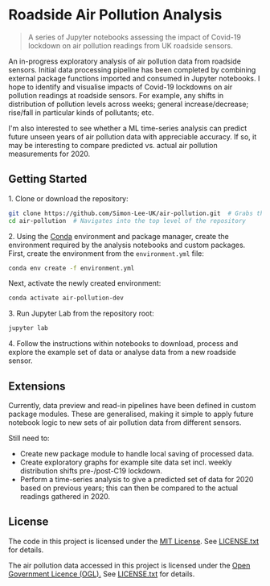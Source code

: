 # Roadside Air Pollution Analysis
>A series of Jupyter notebooks assessing the impact of Covid-19 lockdown on air pollution readings 
from UK roadside sensors.  

An in-progress exploratory analysis of air pollution data from roadside sensors. Initial data processing pipeline has 
been completed by combining external package functions imported and consumed in Jupyter notebooks. I hope to identify 
and visualise impacts of Covid-19 lockdowns on air pollution readings at roadside sensors. For example, any shifts in 
distribution of pollution levels across weeks; general increase/decrease; rise/fall in particular kinds of pollutants; 
etc.  
  
I'm also interested to see whether a ML time-series analysis can predict future unseen years of air pollution data 
with appreciable accuracy. If so, it may be interesting to compare predicted vs. actual air pollution measurements 
for 2020.

## Getting Started
1\. Clone or download the repository:
```bash
git clone https://github.com/Simon-Lee-UK/air-pollution.git  # Grabs the code from GitHub
cd air-pollution  # Navigates into the top level of the repository
```

2\. Using the [Conda](https://conda.io/projects/conda/en/latest/user-guide/install/index.html) environment and package 
manager, create the environment required by the analysis notebooks and custom packages. First, create the environment 
from the `environment.yml` file:
```bash
conda env create -f environment.yml
```
Next, activate the newly created environment:
```bash
conda activate air-pollution-dev
```

3\. Run Jupyter Lab from the repository root:
```bash
jupyter lab
```

4\. Follow the instructions within notebooks to download, process and explore the example set of data or analyse data 
from a new roadside sensor.
  
## Extensions
Currently, data preview and read-in pipelines have been defined in custom package modules. These are generalised, making 
it simple to apply future notebook logic to new sets of air pollution data from different sensors.  
  
Still need to:
- Create new package module to handle local saving of processed data.
- Create exploratory graphs for example site data set incl. weekly distribution shifts pre-/post-C19 lockdown.
- Perform a time-series analysis to give a predicted set of data for 2020 based on previous years;
this can then be compared to the actual readings gathered in 2020.
  
## License
The code in this project is licensed under the [MIT License](https://choosealicense.com/licenses/mit/). 
See [LICENSE.txt](./LICENSE.txt) for details.

The air pollution data accessed in this project is licensed under the 
[Open Government Licence (OGL).](http://www.nationalarchives.gov.uk/doc/open-government-licence/version/2/)
See [LICENSE.txt](./LICENSE.txt) for details.

